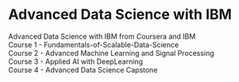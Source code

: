 # Advanced Data Science with IBM
Advanced Data Science with IBM from Coursera and IBM <br>
Course 1 - Fundamentals-of-Scalable-Data-Science <br>
Course 2 - Advanced Machine Learning and Signal Processing <br>
Course 3 - Applied AI with DeepLearning <br>
Course 4 - Advanced Data Science Capstone <br>
